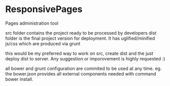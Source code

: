 # ResponsivePages
Pages administration tool

src folder contains the project ready to be processed by developers
dist folder is the final project version for deployment. It has uglified/minified js/css which are produced via grunt

this would be my preferred way to work on src, create dist and the just deploy dist to server. Any suggestion or imporovement is highly requested :)

all bower and grunt configuration are commited to be used at any time. eg. the bower.json provides all external components needed with command bower install.
